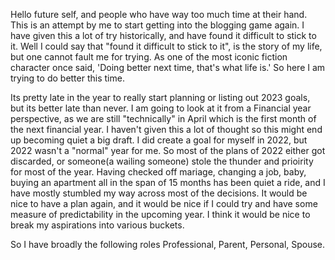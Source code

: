 Hello future self, and people who have way too much time at their hand. This is an attempt by me
to start getting into the blogging game again. I have given this a lot of try historically, and have
found it difficult to stick to it. Well I could say that "found it difficult to stick to it", is the story
of my life, but one cannot fault me for trying. As one of the most iconic fiction character once said, 'Doing better next time, that's what life is.' So here I am trying to do better this time.

Its pretty late in the year to really start planning or listing out 2023 goals, but its better late than
never. I am going to look at it from a Financial year perspective, as we are still "technically" in April
which is the first month of the next financial year. I haven't given this a lot of thought so this might
end up becoming quiet a big draft. I did create a goal for myself in 2022, but 2022 wasn't a "normal" year
for me. So most of the plans of 2022 either got discarded, or someone(a wailing someone) stole the thunder and prioirity for most of the year. Having checked off mariage, changing a job, baby, buying an apartment all in the span of 15 months has been quiet a ride, and I have mostly stumbled my way across most of the decisions. It would be nice to have a plan again, and it would be nice if I could try and have some measure of predictability in the upcoming year. I think it would be nice to break my aspirations into various buckets.

So I have broadly the following roles Professional, Parent, Personal, Spouse. 
